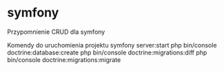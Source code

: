 # symfony

Przypomnienie CRUD dla symfony

Komendy do uruchomienia projektu
symfony server:start
php bin/console doctrine:database:create
php bin/console doctrine:migrations:diff
php bin/console doctrine:migrations:migrate

